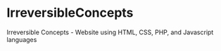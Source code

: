 # IrreversibleConcepts
Irreversible Concepts - Website using HTML, CSS, PHP, and Javascript languages 

